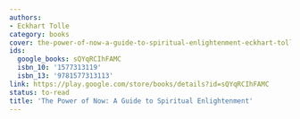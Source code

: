 ```yaml
---
authors:
- Eckhart Tolle
category: books
cover: the-power-of-now-a-guide-to-spiritual-enlightenment-eckhart-tolle.jpg
ids:
  google_books: sQYqRCIhFAMC
  isbn_10: '1577313119'
  isbn_13: '9781577313113'
link: https://play.google.com/store/books/details?id=sQYqRCIhFAMC
status: to-read
title: 'The Power of Now: A Guide to Spiritual Enlightenment'
---
```


